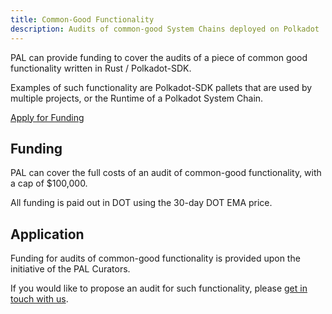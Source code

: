 ```yaml
---
title: Common-Good Functionality
description: Audits of common-good System Chains deployed on Polkadot
---
```


PAL can provide funding to cover the audits of a piece of common good functionality written in Rust / Polkadot-SDK.

Examples of such functionality are Polkadot-SDK pallets that are used by multiple projects, or the Runtime of a Polkadot System Chain.

<div class="fundingButton">
  <a href="https://forms.gle/mEdegQJESgnbsK8e7" target="_blank" class="button button--primary">
    <p class="innerButtonText"> Apply for Funding </p>
  </a>
</div>


## Funding
PAL can cover the full costs of an audit of common-good functionality, with a cap of $100,000.

All funding is paid out in DOT using the 30-day DOT EMA price.

## Application
Funding for audits of common-good functionality is provided upon the initiative of the PAL Curators.

If you would like to propose an audit for such functionality, please [get in touch with us](/contact).
